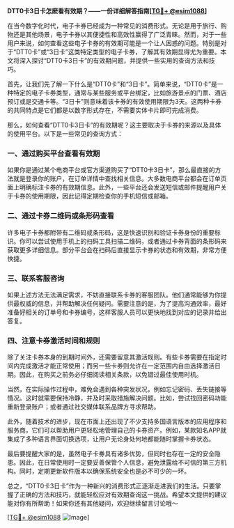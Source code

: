 **DTT0卡3日卡怎麽看有效期？——一份详细解答指南[[TG💪+ @esim1088](https://t.me/s/esim1088)]**

在当今数字化时代，电子卡券已经成为一种常见的消费形式。无论是用于旅行、购物还是其他场景，电子卡券以其便捷性和高效性赢得了广泛青睐。然而，对于一些用户来说，如何查看这些电子卡券的有效期可能是一个让人困惑的问题。特别是对于“DTT0卡”或“3日卡”这类特定类型的电子卡券，了解其有效期显得尤为重要。本文将深入探讨“DTT0卡3日卡”的有效期问题，并提供一些实用的查询方法和技巧。

首先，让我们先了解一下什么是“DTT0卡”和“3日卡”。简单来说，“DTT0卡”是一种特定的电子卡券类型，通常与某些服务或平台绑定，比如旅游景点的门票、酒店预订或是交通卡等。“3日卡”则意味着该卡券的有效使用期限为3天。这两种卡券的共同特点是它们都是以数字形式存在，不需要实体卡片即可完成消费。

那么，如何查看“DTT0卡3日卡”的有效期呢？这主要取决于卡券的来源以及具体的使用平台。以下是一些常见的查询方式：

### **一、通过购买平台查看有效期**
如果你是通过某个电商平台或官方渠道购买了“DTT0卡3日卡”，那么最直接的方法就是登录你的账户，在订单详情中查找相关信息。大多数电商平台都会在订单页面上明确标注卡券的有效期信息。此外，一些平台还会发送短信或邮件提醒用户关于卡券的使用期限，因此记得定期检查你的手机短信或邮箱。

### **二、通过卡券二维码或条形码查看**
许多电子卡券都附带有二维码或条形码，这是快速识别和验证卡券身份的重要标识。你可以尝试使用手机上的扫码工具扫描二维码，或者通过卡券背面的条形码来获取更多详细信息。部分平台会在扫码后直接显示卡券的状态和有效期，非常方便快捷。

### **三、联系客服咨询**
如果上述方法无法满足需求，不妨直接联系卡券的客服团队。他们通常能够为你提供最权威的信息，并帮助解决任何疑问。需要注意的是，为了提高沟通效率，最好准备好相关的订单号和卡券编号，这样客服人员可以更快地找到对应的记录并给出答复。

### **四、注意卡券激活时间和规则**
除了关注卡券本身的到期时间外，还需要留意其激活规则。有些卡券需要在指定时间内完成激活才能正常使用；而另一些卡券则允许在一定范围内自由选择激活日期。因此，在购买之前务必仔细阅读相关条款，以免错过最佳使用时机。

当然，在实际操作过程中，难免会遇到各种突发状况，例如忘记密码、丢失链接等情况。这时就需要保持冷静，并及时采取措施解决问题。比如，尝试找回密码功能重新登录账户；或者通过社交媒体联系品牌方寻求帮助。

此外，随着技术的进步，现在市面上还出现了不少支持多国语言版本的应用程序和服务商，它们可以帮助用户更轻松地管理自己的卡券资产。例如，某款知名APP就集成了多种语言界面切换选项，让用户无论身处何地都能随时掌握卡券状态。

最后要提醒大家的是，虽然电子卡券具有诸多优势，但同时也存在一定的安全隐患。因此，在日常使用时一定要妥善保管个人信息，避免泄露给不可信的第三方机构。同时，定期更新软件版本以确保系统安全也是必不可少的一环。

总之，“DTT0卡3日卡”作为一种新兴的消费形式正逐渐走进我们的生活。只要掌握了正确的方法和技巧，就能轻松应对有效期查询这一挑战。希望本文提供的建议能对你有所帮助！如果你还有其他疑问，欢迎继续留言讨论哦～

[[TG💪+ @esim1088](https://t.me/s/esim1088) ![Image](https://i.postimg.cc/4NQfJmqS/Snipaste-2025-05-13-00-14-12.png)]